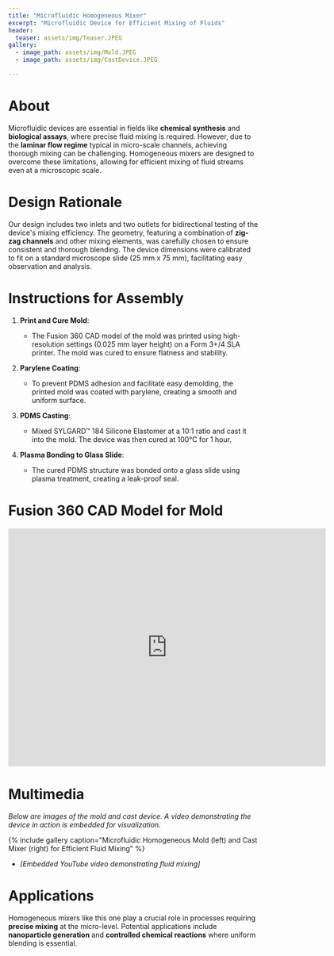 ```yaml
---
title: "Microfluidic Homogeneous Mixer"
excerpt: "Microfluidic Device for Efficient Mixing of Fluids"
header:
  teaser: assets/img/Teaser.JPEG
gallery:
  - image_path: assets/img/Mold.JPEG
  - image_path: assets/img/CastDevice.JPEG

---
```


# About

Microfluidic devices are essential in fields like **chemical synthesis** and **biological assays**, where precise fluid mixing is required. However, due to the **laminar flow regime** typical in micro-scale channels, achieving thorough mixing can be challenging. Homogeneous mixers are designed to overcome these limitations, allowing for efficient mixing of fluid streams even at a microscopic scale.

# Design Rationale

Our design includes two inlets and two outlets for bidirectional testing of the device's mixing efficiency. The geometry, featuring a combination of **zig-zag channels** and other mixing elements, was carefully chosen to ensure consistent and thorough blending. The device dimensions were calibrated to fit on a standard microscope slide (25 mm x 75 mm), facilitating easy observation and analysis.

# Instructions for Assembly

1. **Print and Cure Mold**: 
   - The Fusion 360 CAD model of the mold was printed using high-resolution settings (0.025 mm layer height) on a Form 3+/4 SLA printer. The mold was cured to ensure flatness and stability.
   
2. **Parylene Coating**: 
   - To prevent PDMS adhesion and facilitate easy demolding, the printed mold was coated with parylene, creating a smooth and uniform surface.
   
3. **PDMS Casting**: 
   - Mixed SYLGARD™ 184 Silicone Elastomer at a 10:1 ratio and cast it into the mold. The device was then cured at 100°C for 1 hour.

4. **Plasma Bonding to Glass Slide**: 
   - The cured PDMS structure was bonded onto a glass slide using plasma treatment, creating a leak-proof seal.

# Fusion 360 CAD Model for Mold

<iframe src="https://vanderbilt643.autodesk360.com/shares/public/SH286ddQT78850c0d8a4d7abc605adadd798?mode=embed" width="640" height="480" allowfullscreen="true" webkitallowfullscreen="true" mozallowfullscreen="true"  frameborder="0"></iframe>

# Multimedia
*Below are images of the mold and cast device. A video demonstrating the device in action is embedded for visualization.*

{% include gallery caption="Microfluidic Homogeneous Mold (left) and Cast Mixer (right) for Efficient Fluid Mixing" %}

- *[Embedded YouTube video demonstrating fluid mixing]*


# Applications

Homogeneous mixers like this one play a crucial role in processes requiring **precise mixing** at the micro-level. Potential applications include **nanoparticle generation** and **controlled chemical reactions** where uniform blending is essential.

